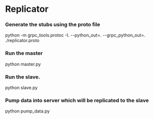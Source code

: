 # Replicator

### Generate the stubs using the proto file
python -m grpc_tools.protoc -I. --python_out=. --grpc_python_out=. ./replicator.proto


### Run the master
python master.py 


### Run the slave.
python slave.py


### Pump data into server which will be replicated to the slave
python pump_data.py





